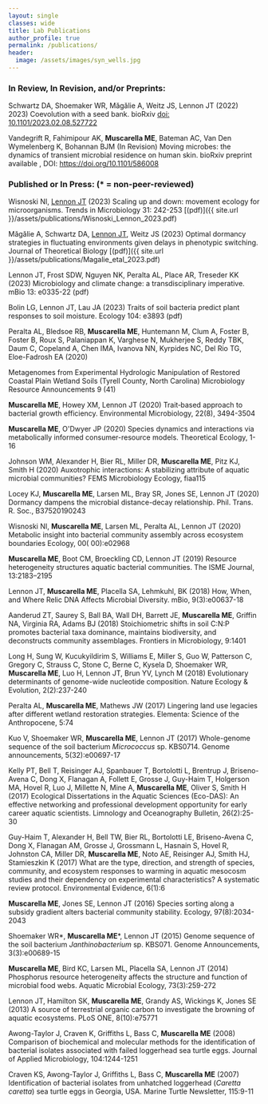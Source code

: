 ```yaml
---
layout: single
classes: wide
title: Lab Publications
author_profile: true
permalink: /publications/
header:
  image: /assets/images/syn_wells.jpg
---
```


### In Review, In Revision, and/or Preprints:

Schwartz DA, Shoemaker WR, Măgălie A, Weitz JS, Lennon JT (2022) 2023) Coevolution with a seed bank. bioRxiv [doi: 10.1101/2023.02.08.527722](https://www.biorxiv.org/content/10.1101/2023.02.08.527722v1)

Vandegrift R, Fahimipour AK, **Muscarella ME**, Bateman AC, Van Den Wymelenberg K, 
Bohannan BJM (In Revision)
Moving microbes: the dynamics of transient microbial residence on human skin.
bioRxiv preprint available , DOI: https://doi.org/10.1101/586008 


### Published or In Press: (* = non-peer-reviewed)

Wisnoski NI, <u>Lennon JT</u> (2023) Scaling up and down: movement ecology for microorganisms. Trends in Microbiology 31: 242-253 [(pdf)]({{ site.url }}/assets/publications/Wisnoski_Lennon_2023.pdf) 

Măgălie A, Schwartz DA, <u>Lennon JT</u>, Weitz JS (2023) Optimal dormancy strategies in fluctuating environments given delays in phenotypic switching. Journal of Theoretical Biology [(pdf)]({{ site.url }}/assets/publications/Magalie_etal_2023.pdf) 


Lennon JT, Frost SDW, Nguyen NK, Peralta AL, Place AR, Treseder KK (2023) Microbiology and climate change: a transdisciplinary imperative. mBio 13: e0335-22 (pdf)

Bolin LG, Lennon JT, Lau JA (2023) Traits of soil bacteria predict plant responses to soil moisture. Ecology 104: e3893 (pdf) 	


Peralta AL, Bledsoe RB, **Muscarella ME**, Huntemann M, Clum A, Foster B, Foster B, Roux S, Palaniappan K, Varghese N, Mukherjee S, Reddy TBK,  Daum C, Copeland A, Chen IMA, Ivanova NN, Kyrpides NC, Del Rio TG, Eloe-Fadrosh EA (2020)

Metagenomes from Experimental Hydrologic Manipulation of Restored Coastal Plain Wetland Soils (Tyrell County, North Carolina)
Microbiology Resource Announcements 9 (41)

**Muscarella ME**, Howey XM, Lennon JT (2020) 
Trait‐based approach to bacterial growth efficiency.
Environmental Microbiology, 22(8), 3494-3504

**Muscarella ME**, O'Dwyer JP (2020) 
Species dynamics and interactions via metabolically informed consumer-resource models. 
Theoretical Ecology, 1-16

Johnson WM, Alexander H, Bier RL, Miller DR, **Muscarella ME**, Pitz KJ, Smith H (2020)
Auxotrophic interactions: A stabilizing attribute of aquatic microbial communities?
FEMS Microbiology Ecology, fiaa115

Locey KJ, **Muscarella ME**, Larsen ML, Bray SR, Jones SE, Lennon JT (2020)
Dormancy dampens the microbial distance-decay relationship.
Phil. Trans. R. Soc., B37520190243

Wisnoski NI, **Muscarella ME**, Larsen ML, Peralta AL, Lennon JT (2020)
Metabolic insight into bacterial community assembly across ecosystem boundaries
Ecology, 00( 00):e02968

**Muscarella ME**, Boot CM, Broeckling CD, Lennon JT (2019) 
Resource heterogeneity structures aquatic bacterial communities. 
The ISME Journal, 13:2183–2195

Lennon JT, **Muscarella ME**, Placella SA, Lehmkuhl, BK (2018)
How, When, and Where Relic DNA Affects Microbial Diversity.
mBio, 9(3):e00637-18

Aanderud ZT, Saurey S, Ball BA, Wall DH, Barrett JE, **Muscarella ME**, Griffin NA, Virginia RA, Adams BJ (2018) 
Stoichiometric shifts in soil C:N:P promotes bacterial taxa dominance, maintains biodiversity, and deconstructs community assemblages. 
Frontiers in Microbiology, 9:1401

Long H, Sung W, Kucukyildirim S, Williams E, Miller S, Guo W, Patterson C, Gregory C, Strauss C, Stone C, 
Berne C, Kysela D, Shoemaker WR, **Muscarella ME**, Luo H, Lennon JT, Brun YV, Lynch M (2018) 
Evolutionary determinants of genome-wide nucleotide composition. 
Nature Ecology \& Evolution, 2(2):237-240

Peralta AL, **Muscarella ME**, Mathews JW (2017) 
Lingering land use legacies after different wetland restoration strategies.
Elementa: Science of the Anthropocene, 5:74

Kuo V, Shoemaker WR, **Muscarella ME**, Lennon JT (2017) 
Whole-genome sequence of the soil bacterium *Micrococcus* sp. KBS0714.
Genome announcements, 5(32):e00697-17

Kelly PT, Bell T, Reisinger AJ, Spanbauer T, Bortolotti L, Brentrup J, Briseno-Avena C, Dong X,  Flanagan A, Follett E, Grosse J, Guy-Haim T, 
Holgerson MA, Hovel R, Luo J, Millette N, Mine A, **Muscarella ME**, Oliver S, Smith H (2017) 
Ecological Dissertations in the Aquatic Sciences (Eco-DAS): An effective networking and professional development opportunity for early career aquatic scientists.
Limnology and Oceanography Bulletin, 26(2):25-30

Guy-Haim T, Alexander H, Bell TW, Bier RL, Bortolotti LE, Briseno-Avena C,
Dong X, Flanagan AM, Grosse J, Grossmann L, Hasnain S, Hovel R, Johnston CA,
Miller DR, **Muscarella ME**, Noto AE, Reisinger AJ, Smith HJ, Stamieszkin K
(2017) What are the type, direction, and strength of species, community, and
ecosystem responses to warming in aquatic mesocosm studies and their dependency
on experimental characteristics? A systematic review protocol.
Environmental Evidence, 6(1):6

**Muscarella ME**, Jones SE, Lennon JT (2016) Species sorting along a
subsidy gradient alters bacterial community stability. Ecology, 97(8):2034-2043

Shoemaker WR*, **Muscarella ME***, Lennon JT (2015) Genome sequence of the
soil bacterium *Janthinobacterium* sp. KBS071. Genome Announcements,
3(3):e00689-15

**Muscarella ME**, Bird KC, Larsen ML, Placella SA, Lennon JT (2014)
Phosphorus resource heterogeneity affects the structure and function of
microbial food webs. Aquatic Microbial Ecology, 73(3):259-272

Lennon JT, Hamilton SK, **Muscarella ME**, Grandy AS, Wickings K, Jones SE
(2013) A source of terrestrial organic carbon to investigate the browning of
aquatic ecosystems. PLoS ONE, 8(10):e75771

Awong-Taylor J, Craven K, Griffiths L, Bass C, **Muscarella ME** (2008)
Comparison of biochemical and molecular methods for the identification of
bacterial isolates associated with failed loggerhead sea turtle eggs. Journal of
Applied Microbiology, 104:1244-1251

Craven KS, Awong-Taylor J, Griffiths L, Bass C, **Muscarella ME** (2007)
Identification of bacterial isolates from unhatched loggerhead
(*Caretta caretta*) sea turtle eggs in Georgia, USA.
Marine Turtle Newsletter, 115:9-11
